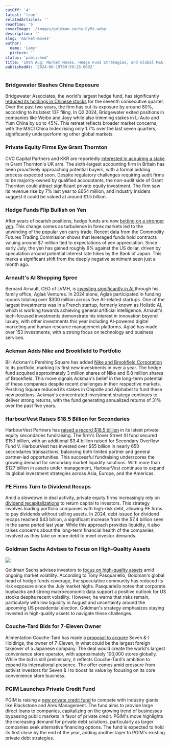 ```yaml
---
cutOff: '4'
latest: 'true'
relatedArticles: ''
readTime: '5'
coverImage: '/images/goldman-sachs-EyMz.webp'
description: ''
slug: 'market-moves'
author:
  name: 'Camy'
  picture: ''
status: 'published'
title: '19th Aug: Market Moves, Hedge Fund Strategies, and Global M&A'
publishedAt: '2024-08-19T09:59:28.000Z'
---
```


### Bridgewater Slashes China Exposure

Bridgewater Associates, the world's largest hedge fund, has significantly [reduced its holdings in Chinese stocks](https://www.hedgeweek.com/bridgewater-cuts-china-exposure-with-seventh-quarter-of-stock-bet-reductions/) for the seventh consecutive quarter. Over the past two years, the firm has cut its exposure by around 80%, according to its latest 13F filing. In Q2 2024, Bridgewater exited positions in companies like Weibo and Joyy while also trimming stakes in Li Auto and Yum China by up to 45%. This retreat reflects broader market concerns, with the MSCI China Index rising only 1.7% over the last seven quarters, significantly underperforming other global markets.

### Private Equity Firms Eye Grant Thornton

CVC Capital Partners and KKR are reportedly [interested in acquiring a stake](https://www.privateequitywire.co.uk/pe-majors-eye-grant-thornton-stake/) in Grant Thornton's UK arm. The sixth-largest accounting firm in Britain has been proactively approaching potential buyers, with a formal bidding process expected soon. Despite regulatory challenges requiring audit firms to be majority-owned by qualified accountants, the non-audit side of Grant Thornton could attract significant private equity investment. The firm saw its revenue rise by 7% last year to £654 million, and industry insiders suggest it could be valued at around £1.5 billion.

### Hedge Funds Flip Bullish on Yen

After years of bearish positions, hedge funds are now [betting on a stronger yen](https://www.hedgeweek.com/hedge-funds-bullish-on-yen-following-carry-trade-unwind/#:~:text=Hedge%20funds%20have%20flipped%20their,to%20a%20report%20by%20Bloomberg.). This change comes as turbulence in forex markets led to the unwinding of the popular yen carry trade. Recent data from the Commodity Futures Trading Commission shows that leveraged funds hold contracts valuing around $7 million tied to expectations of yen appreciation. Since early July, the yen has gained roughly 9% against the US dollar, driven by speculation around potential interest rate hikes by the Bank of Japan. This marks a significant shift from the deeply negative sentiment seen just a month ago.

### Arnault's AI Shopping Spree

Bernard Arnault, CEO of LVMH, is [investing significantly in AI ](https://www.cnbc.com/2024/08/19/lvmh-ceo-bernard-arnaults-family-office-invests-in-ai-startups.html#:~:text=Luxury%20king%20Bernard%20Arnault%20is,family%20office%2C%20called%20Agla%C3%A9%20Ventures.)through his family office, Aglaé Ventures. In 2024 alone, Aglaé participated in funding rounds totaling over $300 million across five AI-related startups. One of the largest investments was in a French startup, formerly known as Holistic AI, which is working towards achieving general artificial intelligence. Arnault's tech-focused investments demonstrate his interest in innovation beyond luxury, with other investments this year including AI-powered digital marketing and human resource management platforms. Aglaé has made over 153 investments, with a strong focus on technology and business services.

### Ackman Adds Nike and Brookfield to Portfolio

Bill Ackman's Pershing Square has added [Nike and Brookfield Corporation ](https://moneycheck.com/bill-ackmans-pershing-square-adds-nike-and-brookfield-to-portfolio/#:~:text=Bill%20Ackman%27s%20hedge%20fund%20Pershing,million%20\(2%25%20of%20portfolio\))to its portfolio, marking its first new investments in over a year. The hedge fund acquired approximately 3 million shares of Nike and 6.8 million shares of Brookfield. This move signals Ackman's belief in the long-term potential of these companies despite recent challenges in their respective markets. Pershing Square reduced its stakes in Chipotle and Alphabet to fund these new positions. Ackman's concentrated investment strategy continues to deliver strong returns, with the fund generating annualized returns of 31% over the past five years.

### HarbourVest Raises $18.5 Billion for Secondaries

HarbourVest Partners has [raised a record $18.5 billion](https://www.privateequitywire.co.uk/harbourvest-raises-record-18-5bn-for-latest-secondaries-fundraising/#:~:text=HarbourVest%20Partners%20has%20raised%20a,to%20secondary%20co%2Dinvestment%20opportunities.) in its latest private equity secondaries fundraising. The firm's Dover Street XI fund secured $15.1 billion, with an additional $3.4 billion raised for Secondary Overflow Fund V. HarbourVest has invested over $55 billion in nearly 650 secondaries transactions, balancing both limited partner and general partner-led opportunities. This successful fundraising underscores the growing demand for secondary market liquidity solutions. With more than $127 billion in assets under management, HarbourVest continues to expand its global investment strategies across Asia, Europe, and the Americas.

### PE Firms Turn to Dividend Recaps

Amid a slowdown in deal activity, private equity firms increasingly rely on [dividend recapitalizations](https://www.investmentnews.com/alternatives/pe-firms-under-pressure-to-pay-investors-are-turning-to-risky-debt/256440#:~:text=The%20practice%20of%20loading%20up,watching%20the%20private%20equity%20space.&text=In%20a%20sign%20of%20mounting,return%20capital%20to%20their%20investors.) to return capital to investors. This strategy involves loading portfolio companies with high-risk debt, allowing PE firms to pay dividends without selling assets. In 2024, debt issued for dividend recaps reached $43 billion, a significant increase from the $7.4 billion seen in the same period last year. While this approach provides liquidity, it also raises concerns about the long-term financial health of the companies involved as they take on more debt to meet investor demands.

### Goldman Sachs Advises to Focus on High-Quality Assets

![](/images/goldman-sachs-Q3Mz.webp)

Goldman Sachs advises investors to [focus on high-quality assets](https://www.bnnbloomberg.ca/investing/2024/08/16/goldman-hedge-funds-head-says-stick-to-quality-as-risks-ease/) amid ongoing market volatility. According to Tony Pasquariello, Goldman's global head of hedge funds coverage, the speculative community has reduced its risk exposure since the July market highs. Pasquariello notes that corporate buybacks and strong macroeconomic data support a positive outlook for US stocks despite recent volatility. However, he warns that risks remain, particularly with low liquidity in August and uncertainty around the upcoming US presidential election. Goldman's strategy emphasizes staying invested in high-quality assets to navigate these challenges.

### Couche-Tard Bids for 7-Eleven Owner

Alimentation Couche-Tard has made a [proposal to acquire](https://www.nytimes.com/2024/08/19/business/7-11-7-i-couche-tard-circle-k.html) Seven & I Holdings, the owner of 7-Eleven, in what could be the largest foreign takeover of a Japanese company. The deal would create the world's largest convenience store operator, with approximately 100,000 stores globally. While the bid is still preliminary, it reflects Couche-Tard's ambition to expand its international presence. The offer comes amid pressure from activist investors for Seven & I to boost its value by focusing on its core convenience store business.

### PGIM Launches Private Credit Fund

PGIM is raising a [new private credit fund](https://www.bnnbloomberg.ca/business/company-news/2024/08/19/pgim-is-raising-private-credit-fund-to-compete-with-big-players/) to compete with industry giants like Blackstone and Ares Management. The fund aims to provide large direct loans to companies, capitalizing on the growing trend of businesses bypassing public markets in favor of private credit. PGIM's move highlights the increasing demand for private debt solutions, particularly as larger companies seek alternative financing options. The fund is expected to hold its first close by the end of the year, adding another layer to PGIM's existing private debt strategies.